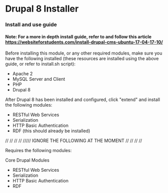 # Drupal 8 Installer

### Install and use guide

#### Note: For a more in depth install guide, refer to and follow this article https://websiteforstudents.com/install-drupal-cms-ubuntu-17-04-17-10/

Before installing this module, or any other required modules, make sure you have the following installed (these resources are installed using the above guide, or refer to install.sh script):

- Apache 2
- MySQL Server and Client
- PHP
- Drupal 8

After Drupal 8 has been installed and configured, click "extend" and install the following modules:

- RESTful Web Services
- Serialization
- HTTP Basic Authentication
- RDF (this should already be installed)

//
//
//
//
///// IGNORE THE FOLLOWING AT THE MOMENT
//
//
//
//


Requires the following modules:

Core Drupal Modules
- RESTful Web Services
- Serialization
- HTTP Basic Authentication
- RDF
